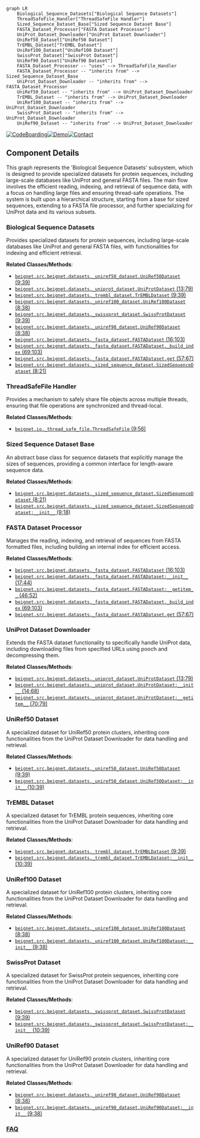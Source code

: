 ```mermaid
graph LR
    Biological_Sequence_Datasets["Biological Sequence Datasets"]
    ThreadSafeFile_Handler["ThreadSafeFile Handler"]
    Sized_Sequence_Dataset_Base["Sized Sequence Dataset Base"]
    FASTA_Dataset_Processor["FASTA Dataset Processor"]
    UniProt_Dataset_Downloader["UniProt Dataset Downloader"]
    UniRef50_Dataset["UniRef50 Dataset"]
    TrEMBL_Dataset["TrEMBL Dataset"]
    UniRef100_Dataset["UniRef100 Dataset"]
    SwissProt_Dataset["SwissProt Dataset"]
    UniRef90_Dataset["UniRef90 Dataset"]
    FASTA_Dataset_Processor -- "uses" --> ThreadSafeFile_Handler
    FASTA_Dataset_Processor -- "inherits from" --> Sized_Sequence_Dataset_Base
    UniProt_Dataset_Downloader -- "inherits from" --> FASTA_Dataset_Processor
    UniRef50_Dataset -- "inherits from" --> UniProt_Dataset_Downloader
    TrEMBL_Dataset -- "inherits from" --> UniProt_Dataset_Downloader
    UniRef100_Dataset -- "inherits from" --> UniProt_Dataset_Downloader
    SwissProt_Dataset -- "inherits from" --> UniProt_Dataset_Downloader
    UniRef90_Dataset -- "inherits from" --> UniProt_Dataset_Downloader
```
[![CodeBoarding](https://img.shields.io/badge/Generated%20by-CodeBoarding-9cf?style=flat-square)](https://github.com/CodeBoarding/GeneratedOnBoardings)[![Demo](https://img.shields.io/badge/Try%20our-Demo-blue?style=flat-square)](https://www.codeboarding.org/demo)[![Contact](https://img.shields.io/badge/Contact%20us%20-%20contact@codeboarding.org-lightgrey?style=flat-square)](mailto:contact@codeboarding.org)

## Component Details

This graph represents the 'Biological Sequence Datasets' subsystem, which is designed to provide specialized datasets for protein sequences, including large-scale databases like UniProt and general FASTA files. The main flow involves the efficient reading, indexing, and retrieval of sequence data, with a focus on handling large files and ensuring thread-safe operations. The system is built upon a hierarchical structure, starting from a base for sized sequences, extending to a FASTA file processor, and further specializing for UniProt data and its various subsets.

### Biological Sequence Datasets
Provides specialized datasets for protein sequences, including large-scale databases like UniProt and general FASTA files, with functionalities for indexing and efficient retrieval.


**Related Classes/Methods**:

- <a href="https://github.com/Genentech/beignet/blob/master/src/beignet/datasets/_uniref50_dataset.py#L9-L39" target="_blank" rel="noopener noreferrer">`beignet.src.beignet.datasets._uniref50_dataset.UniRef50Dataset` (9:39)</a>
- <a href="https://github.com/Genentech/beignet/blob/master/src/beignet/datasets/_uniprot_dataset.py#L13-L79" target="_blank" rel="noopener noreferrer">`beignet.src.beignet.datasets._uniprot_dataset.UniProtDataset` (13:79)</a>
- <a href="https://github.com/Genentech/beignet/blob/master/src/beignet/datasets/_trembl_dataset.py#L9-L39" target="_blank" rel="noopener noreferrer">`beignet.src.beignet.datasets._trembl_dataset.TrEMBLDataset` (9:39)</a>
- <a href="https://github.com/Genentech/beignet/blob/master/src/beignet/datasets/_uniref100_dataset.py#L8-L38" target="_blank" rel="noopener noreferrer">`beignet.src.beignet.datasets._uniref100_dataset.UniRef100Dataset` (8:38)</a>
- <a href="https://github.com/Genentech/beignet/blob/master/src/beignet/datasets/_swissprot_dataset.py#L9-L39" target="_blank" rel="noopener noreferrer">`beignet.src.beignet.datasets._swissprot_dataset.SwissProtDataset` (9:39)</a>
- <a href="https://github.com/Genentech/beignet/blob/master/src/beignet/datasets/_uniref90_dataset.py#L8-L38" target="_blank" rel="noopener noreferrer">`beignet.src.beignet.datasets._uniref90_dataset.UniRef90Dataset` (8:38)</a>
- <a href="https://github.com/Genentech/beignet/blob/master/src/beignet/datasets/_fasta_dataset.py#L16-L103" target="_blank" rel="noopener noreferrer">`beignet.src.beignet.datasets._fasta_dataset.FASTADataset` (16:103)</a>
- <a href="https://github.com/Genentech/beignet/blob/master/src/beignet/datasets/_fasta_dataset.py#L69-L103" target="_blank" rel="noopener noreferrer">`beignet.src.beignet.datasets._fasta_dataset.FASTADataset._build_index` (69:103)</a>
- <a href="https://github.com/Genentech/beignet/blob/master/src/beignet/datasets/_fasta_dataset.py#L57-L67" target="_blank" rel="noopener noreferrer">`beignet.src.beignet.datasets._fasta_dataset.FASTADataset.get` (57:67)</a>
- <a href="https://github.com/Genentech/beignet/blob/master/src/beignet/datasets/_sized_sequence_dataset.py#L8-L21" target="_blank" rel="noopener noreferrer">`beignet.src.beignet.datasets._sized_sequence_dataset.SizedSequenceDataset` (8:21)</a>


### ThreadSafeFile Handler
Provides a mechanism to safely share file objects across multiple threads, ensuring that file operations are synchronized and thread-local.


**Related Classes/Methods**:

- <a href="https://github.com/Genentech/beignet/blob/master/src/beignet/io/_thread_safe_file.py#L9-L56" target="_blank" rel="noopener noreferrer">`beignet.io._thread_safe_file.ThreadSafeFile` (9:56)</a>


### Sized Sequence Dataset Base
An abstract base class for sequence datasets that explicitly manage the sizes of sequences, providing a common interface for length-aware sequence data.


**Related Classes/Methods**:

- <a href="https://github.com/Genentech/beignet/blob/master/src/beignet/datasets/_sized_sequence_dataset.py#L8-L21" target="_blank" rel="noopener noreferrer">`beignet.src.beignet.datasets._sized_sequence_dataset.SizedSequenceDataset` (8:21)</a>
- <a href="https://github.com/Genentech/beignet/blob/master/src/beignet/datasets/_sized_sequence_dataset.py#L9-L18" target="_blank" rel="noopener noreferrer">`beignet.src.beignet.datasets._sized_sequence_dataset.SizedSequenceDataset:__init__` (9:18)</a>


### FASTA Dataset Processor
Manages the reading, indexing, and retrieval of sequences from FASTA formatted files, including building an internal index for efficient access.


**Related Classes/Methods**:

- <a href="https://github.com/Genentech/beignet/blob/master/src/beignet/datasets/_fasta_dataset.py#L16-L103" target="_blank" rel="noopener noreferrer">`beignet.src.beignet.datasets._fasta_dataset.FASTADataset` (16:103)</a>
- <a href="https://github.com/Genentech/beignet/blob/master/src/beignet/datasets/_fasta_dataset.py#L17-L44" target="_blank" rel="noopener noreferrer">`beignet.src.beignet.datasets._fasta_dataset.FASTADataset:__init__` (17:44)</a>
- <a href="https://github.com/Genentech/beignet/blob/master/src/beignet/datasets/_fasta_dataset.py#L46-L52" target="_blank" rel="noopener noreferrer">`beignet.src.beignet.datasets._fasta_dataset.FASTADataset:__getitem__` (46:52)</a>
- <a href="https://github.com/Genentech/beignet/blob/master/src/beignet/datasets/_fasta_dataset.py#L69-L103" target="_blank" rel="noopener noreferrer">`beignet.src.beignet.datasets._fasta_dataset.FASTADataset._build_index` (69:103)</a>
- <a href="https://github.com/Genentech/beignet/blob/master/src/beignet/datasets/_fasta_dataset.py#L57-L67" target="_blank" rel="noopener noreferrer">`beignet.src.beignet.datasets._fasta_dataset.FASTADataset.get` (57:67)</a>


### UniProt Dataset Downloader
Extends the FASTA dataset functionality to specifically handle UniProt data, including downloading files from specified URLs using pooch and decompressing them.


**Related Classes/Methods**:

- <a href="https://github.com/Genentech/beignet/blob/master/src/beignet/datasets/_uniprot_dataset.py#L13-L79" target="_blank" rel="noopener noreferrer">`beignet.src.beignet.datasets._uniprot_dataset.UniProtDataset` (13:79)</a>
- <a href="https://github.com/Genentech/beignet/blob/master/src/beignet/datasets/_uniprot_dataset.py#L14-L68" target="_blank" rel="noopener noreferrer">`beignet.src.beignet.datasets._uniprot_dataset.UniProtDataset:__init__` (14:68)</a>
- <a href="https://github.com/Genentech/beignet/blob/master/src/beignet/datasets/_uniprot_dataset.py#L70-L79" target="_blank" rel="noopener noreferrer">`beignet.src.beignet.datasets._uniprot_dataset.UniProtDataset:__getitem__` (70:79)</a>


### UniRef50 Dataset
A specialized dataset for UniRef50 protein clusters, inheriting core functionalities from the UniProt Dataset Downloader for data handling and retrieval.


**Related Classes/Methods**:

- <a href="https://github.com/Genentech/beignet/blob/master/src/beignet/datasets/_uniref50_dataset.py#L9-L39" target="_blank" rel="noopener noreferrer">`beignet.src.beignet.datasets._uniref50_dataset.UniRef50Dataset` (9:39)</a>
- <a href="https://github.com/Genentech/beignet/blob/master/src/beignet/datasets/_uniref50_dataset.py#L10-L39" target="_blank" rel="noopener noreferrer">`beignet.src.beignet.datasets._uniref50_dataset.UniRef50Dataset:__init__` (10:39)</a>


### TrEMBL Dataset
A specialized dataset for TrEMBL protein sequences, inheriting core functionalities from the UniProt Dataset Downloader for data handling and retrieval.


**Related Classes/Methods**:

- <a href="https://github.com/Genentech/beignet/blob/master/src/beignet/datasets/_trembl_dataset.py#L9-L39" target="_blank" rel="noopener noreferrer">`beignet.src.beignet.datasets._trembl_dataset.TrEMBLDataset` (9:39)</a>
- <a href="https://github.com/Genentech/beignet/blob/master/src/beignet/datasets/_trembl_dataset.py#L10-L39" target="_blank" rel="noopener noreferrer">`beignet.src.beignet.datasets._trembl_dataset.TrEMBLDataset:__init__` (10:39)</a>


### UniRef100 Dataset
A specialized dataset for UniRef100 protein clusters, inheriting core functionalities from the UniProt Dataset Downloader for data handling and retrieval.


**Related Classes/Methods**:

- <a href="https://github.com/Genentech/beignet/blob/master/src/beignet/datasets/_uniref100_dataset.py#L8-L38" target="_blank" rel="noopener noreferrer">`beignet.src.beignet.datasets._uniref100_dataset.UniRef100Dataset` (8:38)</a>
- <a href="https://github.com/Genentech/beignet/blob/master/src/beignet/datasets/_uniref100_dataset.py#L9-L38" target="_blank" rel="noopener noreferrer">`beignet.src.beignet.datasets._uniref100_dataset.UniRef100Dataset:__init__` (9:38)</a>


### SwissProt Dataset
A specialized dataset for SwissProt protein sequences, inheriting core functionalities from the UniProt Dataset Downloader for data handling and retrieval.


**Related Classes/Methods**:

- <a href="https://github.com/Genentech/beignet/blob/master/src/beignet/datasets/_swissprot_dataset.py#L9-L39" target="_blank" rel="noopener noreferrer">`beignet.src.beignet.datasets._swissprot_dataset.SwissProtDataset` (9:39)</a>
- <a href="https://github.com/Genentech/beignet/blob/master/src/beignet/datasets/_swissprot_dataset.py#L10-L39" target="_blank" rel="noopener noreferrer">`beignet.src.beignet.datasets._swissprot_dataset.SwissProtDataset:__init__` (10:39)</a>


### UniRef90 Dataset
A specialized dataset for UniRef90 protein clusters, inheriting core functionalities from the UniProt Dataset Downloader for data handling and retrieval.


**Related Classes/Methods**:

- <a href="https://github.com/Genentech/beignet/blob/master/src/beignet/datasets/_uniref90_dataset.py#L8-L38" target="_blank" rel="noopener noreferrer">`beignet.src.beignet.datasets._uniref90_dataset.UniRef90Dataset` (8:38)</a>
- <a href="https://github.com/Genentech/beignet/blob/master/src/beignet/datasets/_uniref90_dataset.py#L9-L38" target="_blank" rel="noopener noreferrer">`beignet.src.beignet.datasets._uniref90_dataset.UniRef90Dataset:__init__` (9:38)</a>




### [FAQ](https://github.com/CodeBoarding/GeneratedOnBoardings/tree/main?tab=readme-ov-file#faq)